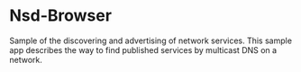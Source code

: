 # Nsd-Browser
Sample of the discovering and advertising of network services. This sample app describes the way to find published services by multicast DNS on a network.